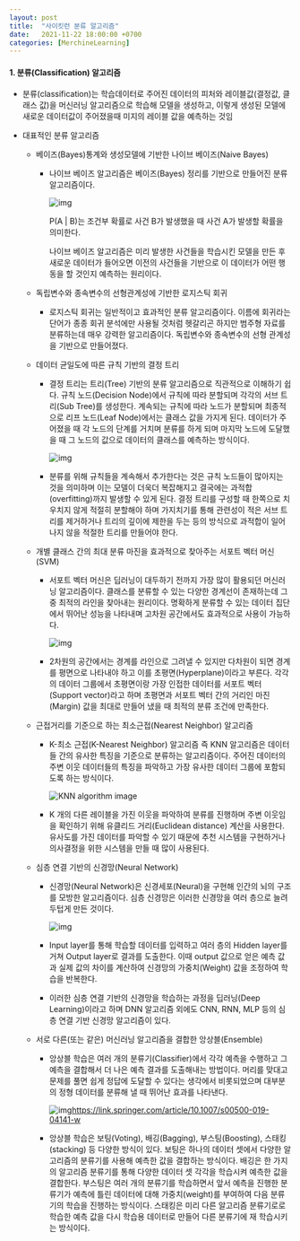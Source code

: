 ```yaml
---
layout: post
title:  "사이킷런 분류 알고리즘"
date:   2021-11-22 18:00:00 +0700
categories: [MerchineLearning]
---
```




#### 1. 분류(Classification) 알고리즘

- 분류(classification)는 학습데이터로 주어진 데이터의 피처와 레이블값(결정값, 클래스 값)을 머신러닝 알고리즘으로 학습해 모델을 생성하고, 이렇게 생성된 모델에 새로운 데이터값이 주어졌을때 미지의 레이블 값을 예측하는 것임

- 대표적인 분류 알고리즘

  - 베이즈(Bayes)통계와 생성모델에 기반한 나이브 베이즈(Naive Bayes)

    - 나이브 베이즈 알고리즘은 베이즈(Bayes) 정리를 기반으로 만들어진 분류 알고리즘이다. 

      

      ![img](https://blog.kakaocdn.net/dn/NTMaT/btq0oaopU4r/hNu5saVJOtopMhQikpF0W1/img.png)

      

      P(A | B)는 조건부 확률로 사건 B가 발생했을 때 사건 A가 발생할 확률을 의미한다. 

      나이브 베이즈 알고리즘은 미리 발생한 사건들을 학습시킨 모델을 만든 후 새로운 데이터가 들어오면 이전의 사건들을 기반으로 이 데이터가 어떤 행동을 할 것인지 예측하는 원리이다.

  - 독립변수와 종속변수의 선형관계성에 기반한 로지스틱 회귀

    - 로지스틱 회귀는 일반적이고 효과적인 분류 알고리즘이다. 이름에 회귀라는 단어가 종종 회귀 분석에만 사용될 것처럼 헷갈리곤 하지만 범주형 자료를 분류하는데 매우 강력한 알고리즘이다. 독립변수와 종속변수의 선형 관계성을 기반으로 만들어졌다.

  - 데이터 균일도에 따른 규칙 기반의 결정 트리

    - 결정 트리는 트리(Tree) 기반의 분류 알고리즘으로 직관적으로 이해하기 쉽다. 규칙 노드(Decision Node)에서 규칙에 따라 분할되며 각각의 서브 트리(Sub Tree)를 생성한다. 계속되는 규칙에 따라 노드가 분할되며 최종적으로 리프 노드(Leaf Node)에서는 클래스 값을 가지게 된다. 데이터가 주어졌을 때 각 노드의 단계를 거치며 분류를 하게 되며 마지막 노드에 도달했을 때 그 노드의 값으로 데이터의 클래스를 예측하는 방식이다.

       

      

      ![img](https://blog.kakaocdn.net/dn/bya8ZP/btq0kDZcQyf/m975jDSkk694FFX141DVT0/img.webp)

      

    - 분류를 위해 규칙들을 계속해서 추가한다는 것은 규칙 노드들이 많아지는 것을 의미하며 이는 모델이 더욱더 복잡해지고 결국에는 과적합(overfitting)까지 발생할 수 있게 된다. 결정 트리를 구성할 때 한쪽으로 치우치지 않게 적절히 분할해야 하며 가지치기를 통해 관련성이 적은 서브 트리를 제거하거나 트리의 깊이에 제한을 두는 등의 방식으로 과적합이 일어나지 않을 적절한 트리를 만들어야 한다.

  - 개별 클래스 간의 최대 분류 마진을 효과적으로 찾아주는 서포트 벡터 머신(SVM)

    - 서포트 벡터 머신은 딥러닝이 대두하기 전까지 가장 많이 활용되던 머신러닝 알고리즘이다. 클래스를 분류할 수 있는 다양한 경계선이 존재하는데 그중 최적의 라인을 찾아내는 원리이다. 명확하게 분류할 수 있는 데이터 집단에서 뛰어난 성능을 나타내며 고차원 공간에서도 효과적으로 사용이 가능하다.

       ![img](https://blog.kakaocdn.net/dn/bAZqh3/btq0oMnkgVV/ywOrb0QncQh2akTJ75hiNk/img.jpg)

      

    - 2차원의 공간에서는 경계를 라인으로 그려낼 수 있지만 다차원이 되면 경계를 평면으로 나타내야 하고 이를 초평면(Hyperplane)이라고 부른다. 각각의 데이터 그룹에서 초평면이랑 가장 인접한 데이터를 서포트 벡터(Support vector)라고 하며 초평면과 서포트 벡터 간의 거리인 마진(Margin) 값을 최대로 만들어 냈을 때 최적의 분류 조건에 만족한다.

  - 근접거리를 기준으로 하는 최소근접(Nearest Neighbor) 알고리즘

    - K-최소 근접(K-Nearest Neighbor) 알고리즘 즉 KNN 알고리즘은 데이터들 간의 유사한 특징을 기준으로 분류하는 알고리즘이다. 주어진 데이터의 주변 이웃 데이터들의 특징을 파악하고 가장 유사한 데이터 그룹에 포함되도록 하는 방식이다.

      

      ![KNN algorithm image](https://editor.analyticsvidhya.com/uploads/17303KNN%20working.png)

    - K 개의 다른 레이블을 가진 이웃을 파악하여 분류를 진행하며 주변 이웃임을 확인하기 위해 유클리드 거리(Euclidean distance) 계산을 사용한다. 유사도를 가진 데이터를 파악할 수 있기 때문에 추천 시스템을 구현하거나 의사결정을 위한 시스템을 만들 때 많이 사용된다.

  - 심층 연결 기반의 신경망(Neural Network)

    - 신경망(Neural Network)은 신경세포(Neural)을 구현해 인간의 뇌의 구조를 모방한 알고리즘이다. 심층 신경망은 이러한 신경망을 여러 층으로 늘려 두텁게 만든 것이다. 

      

      ![img](https://blog.kakaocdn.net/dn/cnOJ5j/btq0n9C6eVK/0y1GkMPQkGTcm3nSW8N8Sk/img.jpg)

      

       

    - Input layer를 통해 학습할 데이터를 입력하고 여러 층의 Hidden layer를 거쳐 Output layer로 결과를 도출한다. 이때 output 값으로 얻은 예측 값과 실제 값의 차이를 계산하여 신경망의 가중치(Weight) 값을 조정하여 학습을 반복한다.

    - 이러한 심층 연결 기반의 신경망을 학습하는 과정을 딥러닝(Deep Learning)이라고 하며 DNN 알고리즘 외에도 CNN, RNN, MLP 등의 심층 연결 기반 신경망 알고리즘이 있다.

  - 서로 다른(또는 같은) 머신러닝 알고리즘을 결합한 앙상블(Ensemble)

    - 앙상블 학습은 여러 개의 분류기(Classifier)에서 각각 예측을 수행하고 그 예측을 결합해서 더 나은 예측 결과를 도출해내는 방법이다. 머리를 맞대고 문제를 풀면 쉽게 정답에 도달할 수 있다는 생각에서 비롯되었으며 대부분의 정형 데이터를 분류해 낼 때 뛰어난 효과를 나타낸다. 

      

      ![img](https://blog.kakaocdn.net/dn/c0GS1D/btq0oKXlvq3/kVJfVkROvF4q8cSXGdvDm1/img.png)https://link.springer.com/article/10.1007/s00500-019-04141-w

      

    - 앙상블 학습은 보팅(Voting), 배깅(Bagging), 부스팅(Boosting), 스태킹(stacking) 등 다양한 방식이 있다. 보팅은 하나의 데이터 셋에서 다양한 알고리즘의 분류기를 사용해 예측한 값을 결합하는 방식이다. 배깅은 한 가지의 알고리즘 분류기를 통해 다양한 데이터 셋 각각을 학습시켜 예측한 값을 결합한다. 부스팅은 여러 개의 분류기를 학습하면서 앞서 예측을 진행한 분류기가 예측에 틀린 데이터에 대해 가중치(weight)를 부여하여 다음 분류기의 학습을 진행하는 방식이다. 스태킹은 미리 다른 알고리즘 분류기로로 학습한 예측 값을 다시 학습용 데이터로 만들어 다른 분류기에 재 학습시키는 방식이다.
